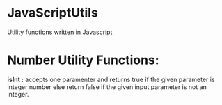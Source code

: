 # JavaScriptUtils
Utility functions written in Javascript

# Number Utility Functions:
  <b>isInt :</b> 
  accepts one paramenter and returns true if the given parameter is integer number else return false if the given input parameter is not an integer.
  
  
